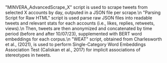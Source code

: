 "MINVERA_AdvancedScrape_X" script is used to scrape tweets from selected X accounts by day, outputed in a JSON file per scrape.\n
"Parsing Script for Raw HTML" script is used parse raw JSON files into readable tweets and relevant stats for each accounts (i.e., likes, replies, retweets, views).\n
Then, tweets are then anonymized and concatenated by time period (before and after 10/07/23), supplemented with BERT word embeddings for each corpus.\n
"WEAT" script, obtained from Charlesworth et al., (2021), is used to perform Single-Category Word Embeddings Association Test (Caliskan et al., 2017) for implicit associations of stereotypes in tweets. 
